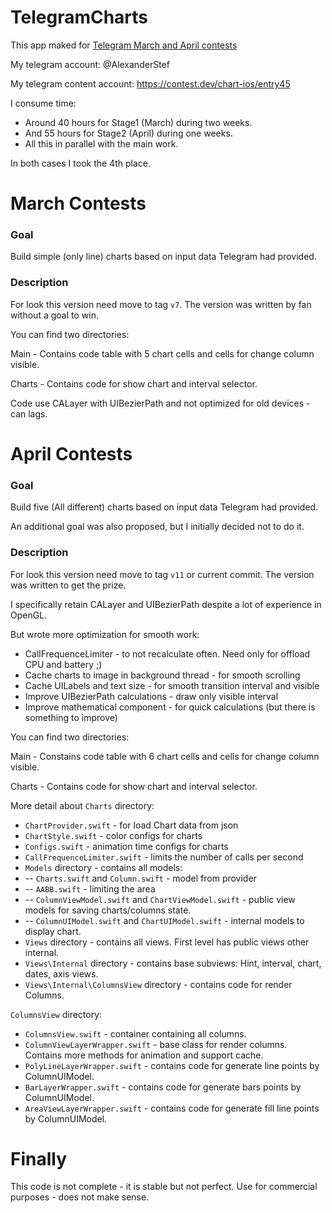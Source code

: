 # TelegramCharts
This app maked for [Telegram March and April contests](https://t.me/contest)

My telegram account: @AlexanderStef

My telegram content account: https://contest.dev/chart-ios/entry45


I consume time:
* Around 40 hours for Stage1 (March) during two weeks. 
* And 55 hours for Stage2 (April) during one weeks.
* All this in parallel with the main work.


In both cases I took the 4th place.

# March Contests
### Goal
Build simple (only line) charts based on input data Telegram had provided.
### Description
For look this version need move to tag `v7`. The version was written by fan without a goal to win.

You can find two directories:

Main - Сontains code table with 5 chart cells and cells for change column visible.

Charts - Contains code for show chart and interval selector. 


Code use CALayer with UIBezierPath and not optimized for old devices - can lags.


# April Contests
### Goal
Build five (All different) charts based on input data Telegram had provided.

An additional goal was also proposed, but I initially decided not to do it.
### Description
For look this version need move to tag `v11` or current commit. The version was written to get the prize.

I specifically retain CALayer and UIBezierPath despite a lot of experience in OpenGL.

But wrote more optimization for smooth work:
* CallFrequenceLimiter - to not recalculate often. Need only for offload CPU and battery ;)
* Cache charts to image in background thread - for smooth scrolling
* Cache UILabels and text size - for smooth transition interval and visible
* Improve UIBezierPath calculations - draw only visible interval
* Improve mathematical component - for quick calculations (but there is something to improve) 


You can find two directories:

Main - Constains code table with 6 chart cells and cells for change column visible.

Charts - Contains code for show chart and interval selector.


More detail about `Charts` directory:
* `ChartProvider.swift` - for load Chart data from json
* `ChartStyle.swift` - color configs for charts
* `Configs.swift` - animation time configs for charts
* `CallFrequenceLimiter.swift` - limits the number of calls per second
* `Models` directory - contains all models: 
* -- `Charts.swift` and `Column.swift` - model from provider
* -- `AABB.swift` - limiting the area
* -- `ColumnViewModel.swift` and `ChartViewModel.swift` - public view models for saving charts/columns state.
* -- `ColumnUIModel.swift` and `ChartUIModel.swift` - internal models to display chart.
* `Views` directory - contains all views. First level has public views other internal.
* `Views\Internal` directory - contains base subviews: Hint, interval, chart, dates, axis views.
* `Views\Internal\ColumnsView` directory - contains code for render Columns.

`ColumnsView` directory:
* `ColumnsView.swift` - container containing all columns.
* `ColumnViewLayerWrapper.swift` - base class for render columns. Contains more methods for animation and support cache.
* `PolyLineLayerWrapper.swift` - contains code for generate line points by ColumnUIModel.
* `BarLayerWrapper.swift` - contains code for generate bars points by ColumnUIModel.
* `AreaViewLayerWrapper.swift` - contains code for generate fill line points by ColumnUIModel.


# Finally
This code is not complete - it is stable but not perfect. Use for commercial purposes - does not make sense.
